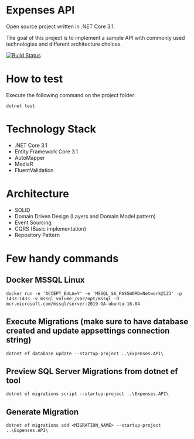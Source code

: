 # Expenses API
Open source project written in .NET Core 3.1.

The goal of this project is to implement a sample API with commonly used technologies and different architecture choices.

[![Build Status](https://travis-ci.com/tiagogauziski/expenses-api.svg?branch=master)](https://travis-ci.com/tiagogauziski/expenses-api)

# How to test
Execute the following command on the project folder:
```
dotnet test
``` 

# Technology Stack
* .NET Core 3.1
* Entity Framework Core 3.1
* AutoMapper
* MediaR
* FluentValidation

# Architecture
* SOLID 
* Domain Driven Design (Layers and Domain Model pattern)
* Event Sourcing
* CQRS (Basic implementation)
* Repository Pattern	

# Few handy commands
## Docker MSSQL Linux
```
docker run -e 'ACCEPT_EULA=Y' -e 'MSSQL_SA_PASSWORD=Network@123' -p 1433:1433 -v mssql_volume:/var/opt/mssql -d mcr.microsoft.com/mssql/server:2019-GA-ubuntu-16.04
```

## Execute Migrations (make sure to have database created and update appsettings connection string)
```
dotnet ef database update --startup-project ..\Expenses.API\
```

## Preview SQL Server Migrations from dotnet ef tool
```
dotnet ef migrations script --startup-project ..\Expenses.API\
```

## Generate Migration
```
dotnet ef migrations add <MIGRATION_NAME> --startup-project ..\Expenses.API\
```
